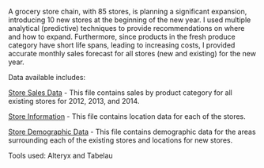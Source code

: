 A grocery store chain, with 85 stores, is planning a significant expansion, introducing 10 new stores at the beginning of the new year. I used multiple analytical (predictive) techniques to provide recommendations on where and how to expand. Furthermore, since products in the fresh produce category have short life spans, leading to increasing costs, I provided accurate monthly sales forecast for all stores (new and existing) for the new year.

Data available includes:

[Store Sales Data](https://github.com/omininiab/grocery-store-chain-expansion/blob/master/storesalesdata%20(1).csv) - This file contains sales by product category for all existing stores for 2012, 2013, and 2014.

[Store Information](https://github.com/omininiab/grocery-store-chain-expansion/blob/master/storeinformation%20(1).csv) - This file contains location data for each of the stores.

[Store Demographic Data](https://github.com/omininiab/grocery-store-chain-expansion/blob/master/storedemographicdata%20(3).csv) - This file contains demographic data for the areas surrounding each of the existing stores and locations for new stores.

Tools used: Alteryx and Tabelau

